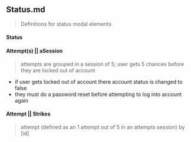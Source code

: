 ## Status.md

> Definitions for status modal elements

#### Status

#### Attempt(s) || aSession
> attempts are grouped in a session of 5; 
> user gets 5 chances before they are locked out of account

- if user gets locked out of account there account status is changed to false
- they must do a password reset before attempting to log into account again

#### Attempt || Strikes
> attempt (defined as an 1 attempt out of 5 in an attempts session) by \[id]


